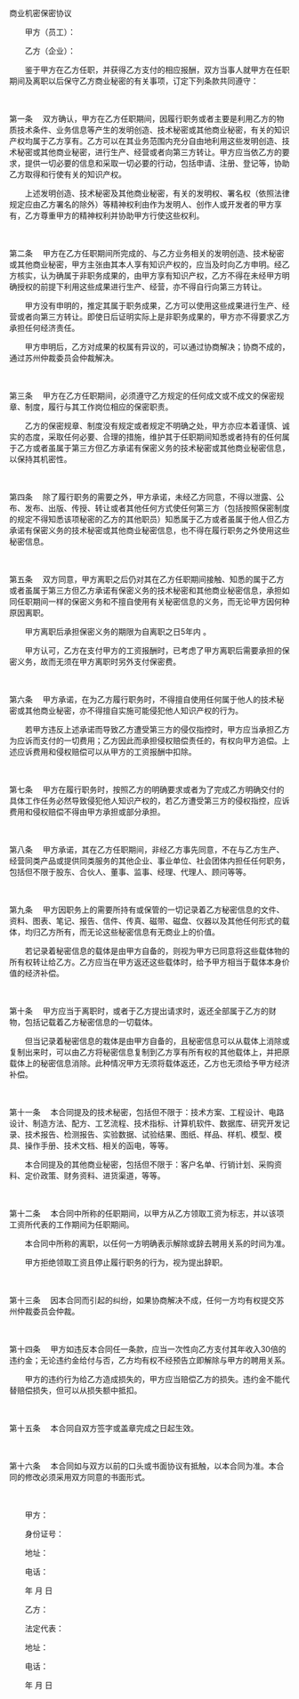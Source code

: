 



商业机密保密协议



 

　　甲方（员工）：

　　乙方（企业）：　　

　　鉴于甲方在乙方任职，并获得乙方支付的相应报酬，双方当事人就甲方在任职期间及离职以后保守乙方商业秘密的有关事项，订定下列条款共同遵守：

　　

第一条
　双方确认，甲方在乙方任职期间，因履行职务或者主要是利用乙方的物质技术条件、业务信息等产生的发明创造、技术秘密或其他商业秘密，有关的知识产权均属于乙方享有。乙方可以在其业务范围内充分自由地利用这些发明创造、技术秘密或其他商业秘密，进行生产、经营或者向第三方转让。甲方应当依乙方的要求，提供一切必要的信息和采取一切必要的行动，包括申请、注册、登记等，协助乙方取得和行使有关的知识产权。

　　上述发明创造、技术秘密及其他商业秘密，有关的发明权、署名权（依照法律规定应由乙方署名的除外）等精神权利由作为发明人、创作人或开发者的甲方享有，乙方尊重甲方的精神权利并协助甲方行使这些权利。

　　

第二条
　甲方在乙方任职期间所完成的、与乙方业务相关的发明创造、技术秘密或其他商业秘密，甲方主张由其本人享有知识产权的，应当及时向乙方申明。经乙方核实，认为确属于非职务成果的，由甲方享有知识产权，乙方不得在未经甲方明确授权的前提下利用这些成果进行生产、经营，亦不得自行向第三方转让。

　　甲方没有申明的，推定其属于职务成果，乙方可以使用这些成果进行生产、经营或者向第三方转让。即使日后证明实际上是非职务成果的，甲方亦不得要求乙方承担任何经济责任。

　　甲方申明后，乙方对成果的权属有异议的，可以通过协商解决；协商不成的，通过苏州仲裁委员会仲裁解决。

　　

第三条
　甲方在乙方任职期间，必须遵守乙方规定的任何成文或不成文的保密规章、制度，履行与其工作岗位相应的保密职责。

　　乙方的保密规章、制度没有规定或者规定不明确之处，甲方亦应本着谨慎、诚实的态度，采取任何必要、合理的措施，维护其于任职期间知悉或者持有的任何属于乙方或者虽属于第三方但乙方承诺有保密义务的技术秘密或其他商业秘密信息，以保持其机密性。

　　

第四条
　除了履行职务的需要之外，甲方承诺，未经乙方同意，不得以泄露、公布、发布、出版、传授、转让或者其他任何方式使任何第三方（包括按照保密制度的规定不得知悉该项秘密的乙方的其他职员）知悉属于乙方或者虽属于他人但乙方承诺有保密义务的技术秘密或其他商业秘密信息，也不得在履行职务之外使用这些秘密信息。

　　

第五条
　双方同意，甲方离职之后仍对其在乙方任职期间接触、知悉的属于乙方或者虽属于第三方但乙方承诺有保密义务的技术秘密和其他商业秘密信息，承担如同任职期间一样的保密义务和不擅自使用有关秘密信息的义务，而无论甲方因何种原因离职。

　　甲方离职后承担保密义务的期限为自离职之日5年内 。

　　甲方认可，乙方在支付甲方的工资报酬时，已考虑了甲方离职后需要承担的保密义务，故而无须在甲方离职时另外支付保密费。

　　

第六条
　甲方承诺，在为乙方履行职务时，不得擅自使用任何属于他人的技术秘密或其他商业秘密，亦不得擅自实施可能侵犯他人知识产权的行为。

　　若甲方违反上述承诺而导致乙方遭受第三方的侵仅指控时，甲方应当承担乙方为应诉而支付的一切费用；乙方因此而承担侵权赔偿责任的，有权向甲方追偿。上述应诉费用和侵权赔偿可以从甲方的工资报酬中扣除。

　　

第七条
　甲方在履行职务时，按照乙方的明确要求或者为了完成乙方明确交付的具体工作任务必然导致侵犯他人知识产权的，若乙方遭受第三方的侵权指控，应诉费用和侵权赔偿不得由甲方承担或部分承担。

　　

第八条
　甲方承诺，其在乙方任职期间，非经乙方事先同意，不在与乙方生产、经营同类产品或提供同类服务的其他企业、事业单位、社会团体内担任任何职务，包括但不限于股东、合伙人、董事、监事、经理、代理人、顾问等等。

　　

第九条
　甲方因职务上的需要所持有或保管的一切记录着乙方秘密信息的文件、资料、图表、笔记、报告、信件、传真、磁带、磁盘、仪器以及其他任何形式的载体，均归乙方所有，而无论这些秘密信息有无商业上的价值。

　　若记录着秘密信息的载体是由甲方自备的，则视为甲方已同意将这些载体物的所有权转让给乙方。乙方应当在甲方返还这些载体时，给予甲方相当于载体本身价值的经济补偿。

　　

第十条
　甲方应当于离职时，或者于乙方提出请求时，返还全部属于乙方的财物，包括记载着乙方秘密信息的一切载体。

　　但当记录着秘密信息的栽体是由甲方自备的，且秘密信息可以从载体上消除或复制出来时，可以由乙方将秘密信息复制到乙方享有所有权的其他载体上，并把原载体上的秘密信息消除。此种情况甲方无须将载体返还，乙方也无须给予甲方经济补偿。

　　

第十一条
　本合同提及的技术秘密，包括但不限于：技术方案、工程设计、电路设计、制造方法、配方、工艺流程、技术指标、计算机软件、数据库、研究开发记录、技术报告、检测报告、实验数据、试验结果、图纸、样品、样机、模型、模具、操作手册、技术文档、相关的函电，等等。

　　本合同提及的其他商业秘密，包括但不限于：客户名单、行销计划、采购资料、定价政策、财务资料、进货渠道，等等。

　　

第十二条
　本合同中所称的任职期间，以甲方从乙方领取工资为标志，并以该项工资所代表的工作期间为任职期间。

　　本合同中所称的离职，以任何一方明确表示解除或辞去聘用关系的时间为准。

　　甲方拒绝领取工资且停止履行职务的行为，视为提出辞职。

　　

第十三条
　因本合同而引起的纠纷，如果协商解决不成，任何一方均有权提交苏州仲裁委员会仲裁。

　　

第十四条
　甲方如违反本合同任一条款，应当一次性向乙方支付其年收入30倍的违约金；无论违约金给付与否，乙方均有权不经预告立即解除与甲方的聘用关系。

　　甲方的违约行为给乙方造成损失的，甲方应当赔偿乙方的损失。违约金不能代替赔偿损失，但可以从损失额中抵扣。

　　

第十五条
　本合同自双方签字或盖章完成之日起生效。

　　

第十六条
　本合同如与双方以前的口头或书面协议有抵触，以本合同为准。本合同的修改必须采用双方同意的书面形式。

　　

　　甲方：

　　身份证号：

　　地址：

　　电话：

　　年 月 日 　　

　　乙方：

　　法定代表：

　　地址：

　　电话：

　　年 月 日